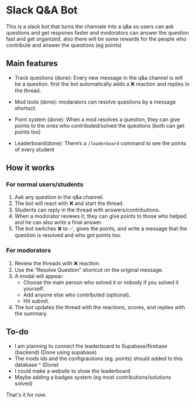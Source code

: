 # Slack Q\&A Bot

This is a slack bot that turns the channale into a q&a so users can ask questions and get respones faster and modorators can answer the question fast and get organized, also there will be some rewards for the people who contribute and answer the questions (eg points)

## Main features

* Track questions (done):
  Every new message in the q&a channel is will be a question. 
  first the bot automatically adds a ❌ reaction and replies in the thread.

* Mod tools (done):
  modarators can resolve questions by a message shortuct.

* Point system (done):
  When a mod resolves a question, they can give points to the ones who contributed/solved the questions (both can get points too)

* Leaderboard(done):
  There’s a `/leaderboard` command to see the points of every student

## How it works

### For normal users/students

1. Ask any question in the q&a channel.
2. The bot will react with ❌ and start the thread.
3. Students can reply in the thread with answers/contributions.
4. When a modorator reviews it, they can give points to those who helped and he can also write a final answer.
5. The bot switches ❌ to ✅, gives the points, and write a message that the question is resolved and who got points too.

### For modorators

1. Review the threads with ❌ reaction.
2. Use the “Resolve Question” shortcut on the original message.
3. A modal will appear:
   * Choose the main person who solved it or nobody if you solved it yourself.
   * Add anyone else who contributed (optional).
   * Hit submit.
4. The bot updates the thread with the reactions, scores, and replies with the summary.


## To-do
- I am planning to connect the leaderboard to Supabase/firebase (backend) (Done using supabase)
- The mods ids and the configrautions (eg. points) should added to this database ^ (Done)
- I could make a website to show the leaderboard
- Maybe adding a badges system (eg most contributions/solutions solved)

That's it for *now*.
